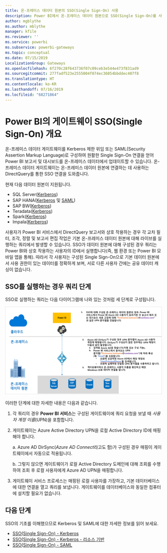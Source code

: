 ```yaml
---
title: 온-프레미스 데이터 원본의 SSO(Single Sign-On) 사용
description: Power BI에서 온-프레미스 데이터 원본으로 SSO(Single Sign-On)를 사용하도록 게이트웨이 구성
author: mgblythe
ms.author: mblythe
manager: kfile
ms.reviewer: ''
ms.service: powerbi
ms.subservice: powerbi-gateways
ms.topic: conceptual
ms.date: 07/15/2019
LocalizationGroup: Gateways
ms.openlocfilehash: 6f270c28f643736f07c09ceb3e544e473f831ad9
ms.sourcegitcommit: 277fadf523e2555004f074ec36054bbddec407f8
ms.translationtype: HT
ms.contentlocale: ko-KR
ms.lasthandoff: 07/16/2019
ms.locfileid: "68271864"
---
```

# <a name="overview-of-single-sign-on-sso-for-gateways-in-power-bi"></a>Power BI의 게이트웨이 SSO(Single Sign-On) 개요

온-프레미스 데이터 게이트웨이를 Kerberos 제한 위임 또는 SAML(Security Assertion Markup Language)로 구성하여 원활한 Single Sign-On 연결을 얻어 Power BI 보고서 및 대시보드를 온-프레미스 데이터에서 업데이트할 수 있습니다. 온-프레미스 데이터 게이트웨이는 온-프레미스 데이터 원본에 연결하는 데 사용하는 DirectQuery를 통한 SSO 연결을 도와줍니다.

현재 다음 데이터 원본이 지원됩니다.

* SQL Server([Kerberos](service-gateway-sso-kerberos.md))
* SAP HANA([Kerberos](service-gateway-sso-kerberos.md) 및 [SAML](service-gateway-sso-saml.md))
* SAP BW([Kerberos](service-gateway-sso-kerberos.md))
* Teradata([Kerberos](service-gateway-sso-kerberos.md))
* Spark([Kerberos](service-gateway-sso-kerberos.md))
* Impala([Kerberos](service-gateway-sso-kerberos.md))

사용자가 Power BI 서비스에서 DirectQuery 보고서와 상호 작용하는 경우 각 교차 필터, 조각, 정렬 및 보고서 편집 작업은 기본 온-프레미스 데이터 원본에 대해 라이브를 실행하는 쿼리에서 발생할 수 있습니다. SSO가 데이터 원본에 대해 구성된 경우 쿼리는 Power BI와 상호 작용하는 사용자의 ID에서 실행합니다(즉, 웹 환경 또는 Power BI 모바일 앱을 통해). 따라서 각 사용자는 구성된 Single Sign-On으로 기본 데이터 원본에서 사용 권한이 있는 데이터를 정확하게 보며, 서로 다른 사용자 간에는 공유 데이터 캐싱이 없습니다.

## <a name="query-steps-when-running-sso"></a>SSO를 실행하는 경우 쿼리 단계

SSO로 실행하는 쿼리는 다음 다이어그램에 나와 있는 것처럼 세 단계로 구성됩니다.

![SSO 쿼리 단계](media/service-gateway-sso-overview/sso-query-steps.png)

이러한 단계에 대한 자세한 내용은 다음과 같습니다.

1. 각 쿼리의 경우 **Power BI 서비스**는 구성된 게이트웨이에 쿼리 요청을 보낼 때 *사용자 계정 이름*(UPN)을 포함합니다.

2. 게이트웨이는 Azure Active Directory UPN을 로컬 Active Directory ID에 매핑해야 합니다.

   a.  Azure AD DirSync(*Azure AD Connect*라고도 함)가 구성된 경우 매핑이 게이트웨이에서 자동으로 적용됩니다.

   b.  그렇지 않으면 게이트웨이가 로컬 Active Directory 도메인에 대해 조회를 수행하여 조회 후 로컬 사용자에게 Azure AD UPN을 매핑합니다.

3. 게이트웨이 서비스 프로세스는 매핑된 로컬 사용자를 가장하고, 기본 데이터베이스에 대한 연결을 열고 쿼리를 보냅니다. 게이트웨이를 데이터베이스와 동일한 컴퓨터에 설치할 필요가 없습니다.

## <a name="next-steps"></a>다음 단계

SSO의 기초를 이해했으므로 Kerberos 및 SAML에 대한 자세한 정보를 읽어 보세요.

* [SSO(Single Sign-On) - Kerberos](service-gateway-sso-kerberos.md)
* [SSO(Single Sign-On) - Kerberos - 리소스 기반](service-gateway-sso-kerberos-resource.md)
* [SSO(Single Sign-On) - SAML](service-gateway-sso-saml.md)
